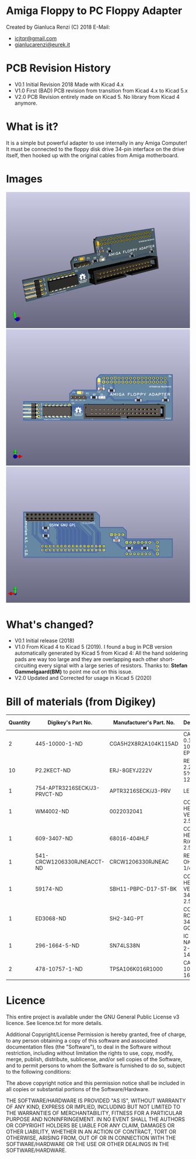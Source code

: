 # Amiga Floppy to PC Floppy Adapter

Created by Gianluca Renzi (C) 2018
 E-Mail:
- <icjtqr@gmail.com>
- <gianlucarenzi@eurek.it>

# PCB Revision History

- V0.1 Initial Revision 2018 Made with Kicad 4.x
- V1.0 First (BAD) PCB revision from transition from Kicad 4.x to Kicad 5.x
- V2.0 PCB Revision entirely made on Kicad 5. No library from Kicad 4 anymore.

# What is it?
It is a simple but powerful adapter to use internally in any Amiga Computer!
It must be connected to the floppy disk drive 34-pin interface on the drive
itself, then hooked up with the original cables from Amiga motherboard.

# Images
[![](images/AmigaPCDriveAdapter.png "Board Overall")](#features)
[![](images/AmigaPCDriveAdapter-f.png "Board Front")](#features)
[![](images/AmigaPCDriveAdapter-b.png "Board Back")](#features)

# What's changed?

- V0.1 Initial release (2018)
- V1.0 From Kicad 4 to Kicad 5 (2019). I found a bug in PCB version automatically generated by Kicad 5 from Kicad 4: All the hand soldering pads are way too large and they are overlapping each other short-circuiting every signal with a large series of resistors. Thanks to: __Stefan Gammelgaard(BM)__ to point me out on this issue.
- V2.0 Updated and Corrected for usage in Kicad 5 (2020)

# Bill of materials (from Digikey)

| Quantity | Digikey's Part No.           | Manufacturer's Part. No. | Description                   | PCB/Schematic's Reference   |
| -------- | -----------------------------| ------------------------ | ----------------------------- | --------------------------- |
|    2     | 445-10000-1-ND	              | CGA5H2X8R2A104K115AD	    | CAP CER 0.1UF 100V 1206 EPOXY |          C2, C3             |
|   10	    | P2.2KECT-ND	                 | ERJ-8GEYJ222V	           | RES SMD 2.2K OHM 5% 1/4W 1206 | R1, R2, R3, R4, R5, R6, R7  |
|    1	    | 754-APTR3216SECK/J3-PRVCT-ND | APTR3216SECK/J3-PRV	     | LED SMD	                      |             D1              |
|    1     | WM4002-ND                    |	0022032041	              | CONN HEADER VERT 4POS 2.54MM	 |             P1              |
|    1     | 609-3407-ND                  | 68016-404HLF             | CONN HEADER R/A 4POS 2.54MM   |             P2              |
|    1     | 541-CRCW1206330RJNEACCT-ND   | CRCW1206330RJNEAC        | RES 330 OHM 5% 1/4W 1206      |             R8              |
|    1     | S9174-ND                     | SBH11-PBPC-D17-ST-BK     | CONN HEADER VERT 34POS 2.54MM |          TO_AMIGA1          |
|    1     | ED3068-ND                    | SH2-34G-PT               | CONN RCPT 34POS 0.1 GOLD PCB  |          TO_FLOPPY1         |
|    1     | 296-1664-5-ND                | SN74LS38N                | IC GATE NAND 4CH 2-INP 14DIP  |             U1              |
|    2     | 478-10757-1-ND               | TPSA106K016R1000         | CAP TANT 10UF 10% 16V 1206    |           C1, C4            |

# Licence
This entire project is available under the GNU General Public License v3 licence.
See licence.txt for more details.

Additional Copyright/License
Permission is hereby granted, free of charge, to any person obtaining a copy of this software and associated documentation files (the "Software"), to deal in the Software without restriction, including without limitation the rights to use, copy, modify, merge, publish, distribute, sublicense, and/or sell copies of the Software, and to permit persons to whom the Software is furnished to do so, subject to the following conditions:

The above copyright notice and this permission notice shall be included in all copies or substantial portions of the Software/Hardware.

THE SOFTWARE/HARDWARE IS PROVIDED "AS IS", WITHOUT WARRANTY OF ANY KIND, EXPRESS OR IMPLIED, INCLUDING BUT NOT LIMITED TO THE WARRANTIES OF MERCHANTABILITY, FITNESS FOR A PARTICULAR PURPOSE AND NONINFRINGEMENT. IN NO EVENT SHALL THE AUTHORS OR COPYRIGHT HOLDERS BE LIABLE FOR ANY CLAIM, DAMAGES OR OTHER LIABILITY, WHETHER IN AN ACTION OF CONTRACT, TORT OR OTHERWISE, ARISING FROM, OUT OF OR IN CONNECTION WITH THE SOFTWARE/HARDWARE OR THE USE OR OTHER DEALINGS IN THE SOFTWARE/HARDWARE.
